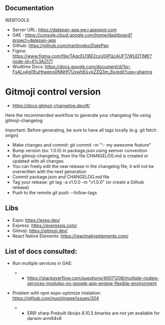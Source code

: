 ## Documentation

WEBTOOLS
- Server URL: https://datepan-app.ew.r.appspot.com
- GAE : https://console.cloud.google.com/home/dashboard?project=datepan-app
- Github: https://github.com/martinrebo/DatePan
- Figma: https://www.figma.com/file/TAgcEU18E2cxU0iPQcAUFT/WUDTIME?node-id=4%3A2171
- Wudtime Docs: https://docs.google.com/document/d/1pr-FsALx4gI1EuHtwqno0NNHf7UxwhEiLykZZQ3m_6s/edit?usp=sharing

# Gitmoji control version

-  https://docs.gitmoji-changelog.dev/#/

Here the recommended workflow to generate your changelog file using gitmoji-changelog:

Important: Before generating, be sure to have all tags locally (e.g. git fetch origin)

- Make changes and commit: git commit -m ":sparkles: my awesome feature"
- Bump version (ex: 1.0.0) in package.json using semver convention
- Run gitmoji-changelog, then the file CHANGELOG.md is created or updated with all changes
- You can freely edit the new release in the changelog file, it will not be overwritten with the next generation
- Commit package.json and CHANGELOG.md file
- Tag your release: git tag -a v1.0.0 -m "v1.0.0" (or create a Github release)
- Push to the remote git push --follow-tags
## Libs
- Expo: https://expo.dev/
- Express: https://expressjs.com/
- Gitmoji: https://gitmoji.dev/
- React Native Elements: https://reactnativeelements.com/

## List of docs consulted: 

- Run multiple services in GAE: 
    - - https://stackoverflow.com/questions/40071208/multiple-nodejs-services-modules-on-google-app-engine-flexible-environment
    
- Problem with npm expo-optimize intalation: https://github.com/nuxt/image/issues/204
    - - ERR! sharp Prebuilt libvips 8.10.5 binaries are not yet available for darwin-arm64v8

    
